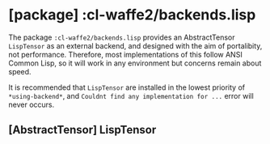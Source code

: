 
# [package] :cl-waffe2/backends.lisp
The package `:cl-waffe2/backends.lisp` provides an AbstractTensor `LispTensor` as an external backend, and designed with the aim of portalibity, not performance. Therefore, most implementations of this follow ANSI Common Lisp, so it will work in any environment but concerns remain about speed.

It is recommended that `LispTensor` are installed in the lowest priority of `*using-backend*`, and `Couldnt find any implementation for ...` error will never occurs.
## [AbstractTensor] LispTensor
